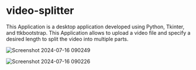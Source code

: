 # video-splitter
This Application is a desktop application developed using Python, Tkinter, and ttkbootstrap. This Application allows to upload a video file and specify a desired length to split the video into multiple parts.


![Screenshot 2024-07-16 090249](https://github.com/user-attachments/assets/4d90e082-33c0-470c-b162-34e0b3a55cdc)

![Screenshot 2024-07-16 090226](https://github.com/user-attachments/assets/219d890c-4be5-4915-87ab-f9d1384c5627)
